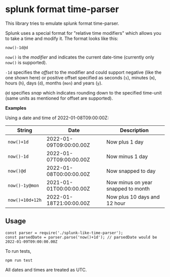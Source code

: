 # splunk format time-parser

This library tries to emulate splunk format time-parser.

Splunk uses a special format for "relative time modifiers" which allows you to take a time and modify it. The format looks like this:
```
now()-1d@d
```

`now()` is the *modifier* and indicates the current date-time (currently only `now()` is supported).

`-1d` specifies the *offset* to the modifier and could support negative (like the one shown here) or positive offset specified as seconds (`s`), minutes (`m`), hours (`h`), days (`d`), months (`mon`) and years (`y`).

`@d` specifies *snap* which indicates rounding down to the specified time-unit (same units as mentioned for offset are supported).


**Examples**

Using a date and time of 2022-01-08T09:00:00Z:

|String | Date | Description|
|-------|------|------------|
|`now()+1d` | 2022-01-09T09:00:00.00Z | Now plus 1 day|
|`now()-1d` | 2022-01-07T09:00:00.00Z | Now minus 1 day|
|`now()@d` | 2022-01-08T00:00:00.00Z | Now snapped to day|
|`now()-1y@mon` | 2021-01-01T00:00:00.00Z | Now minus on year snapped to month|
|`now()+10d+12h` | 2022-01-18T21:00:00.00Z | Now plus 10 days and 12 hour|


## Usage
```
const parser = require('./splunk-like-time-parser');
const parsedDate = parser.parse('now()+1d'); // parsedDate would be 2022-01-09T09:00:00.00Z
```

To run tests, 
```
npm run test
```

All dates and times are treated as UTC.

